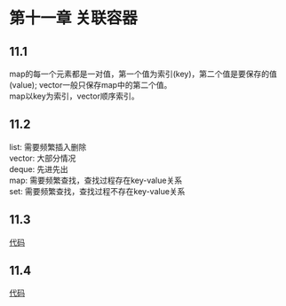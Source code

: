 # 第十一章 关联容器

## 11.1
map的每一个元素都是一对值，第一个值为索引(key)，第二个值是要保存的值(value); vector一般只保存map中的第二个值。  
map以key为索引，vector顺序索引。

## 11.2
list: 需要频繁插入删除  
vector: 大部分情况  
deque: 先进先出  
map: 需要频繁查找，查找过程存在key-value关系  
set: 需要频繁查找，查找过程不存在key-value关系  

## 11.3
[代码](https://github.com/dqxcj/C-Primer-answer/blob/main/chapter11/11_3.cpp)

## 11.4
[代码](https://github.com/dqxcj/C-Primer-answer/blob/main/chapter11/11_4.cpp)

